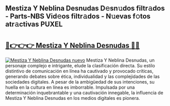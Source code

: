 ## Mestiza Y Neblina Desnudas D𝚎sn𝚞dos filtr𝚊dos - Parts-NBS Vid𝚎os filtr𝚊dos - N𝚞evas f𝚘tos atr𝚊ctivas PUXEL

# <h2><a href="http://mb3nsa5.tromn.icu/?c=Mestiza+Y+Neblina+Desnudas">🔗👉👉👉 Mestiza Y Neblina Desnudas 🔗🔗</a></h2>

[![Mestiza Y Neblina Desnudas nuevo](https://i.imgur.com/pEAQMta.gif)](http://mb3nsa5.tromn.icu/?c=Mestiza+Y+Neblina+Desnudas)
Mestiza Y Neblina Desnudas, un personaje complejo e intrigante, elude la clasificación directa. Su estilo distintivo de comunicación en línea ha cautivado y provocado críticas, generando debates sobre ética, individualidad y las complejidades de las sociedades digitales. A pesar de la ambigüedad de sus intenciones, su huella en la cultura en línea es imborrable. Impulsada por una determinación inquebrantable y una cautivación innegable, la influencia de Mestiza Y Neblina Desnudas en los medios digitales es pionera.
